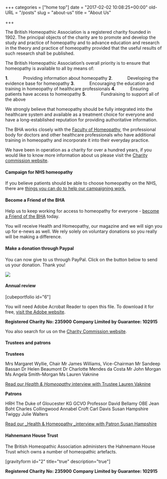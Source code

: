 +++
categories = ["home top"]
date = "2017-02-02 10:08:25+00:00"
old-URL = "/posts"
slug = "about-us"
title = "About Us"

+++

The British Homeopathic Association is a registered charity founded in 1902. The principal objects of the charity are to promote and develop the study and practice of homeopathy and to advance education and research in the theory and practice of homeopathy provided that the useful results of such research shall be published.

The British Homeopathic Association’s overall priority is to ensure that homeopathy is available to all by means of:

**1**.            Providing information about homeopathy
**2**.            Developing the evidence base for homeopathy
**3**.            Encouraging the education and training in homeopathy of healthcare professionals
**4**.            Ensuring patients have access to homeopathy
**5**.            Fundraising to support all of the above

We strongly believe that homeopathy should be fully integrated into the healthcare system and available as a treatment choice for everyone and have a long-established reputation for providing authoritative information.

The BHA works closely with the [Faculty of Homeopathy](http://www.facultyofhomeopathy.org/), the professional body for doctors and other healthcare professionals who have additional training in homeopathy and incorporate it into their everyday practice.

We have been in operation as a charity for over a hundred years, if you would like to know more information about us please visit the [Charity commission website](http://www.charitycommission.gov.uk/find-charities/).

#### Campaign for NHS homeopathy

If you believe patients should be able to choose homeopathy on the NHS, there are [things you can do to help our campaigning work.](http://localhost/find-a-homeopath/campaign-for-nhs-homeopathy/#what-you-can-do-to-help)

#### Become a Friend of the BHA

Help us to keep working for access to homeopathy for everyone - [become a Friend of the BHA](http://localhost/bha-charity/join-the-bha/) today.

You will receive Health and Homeopathy, our magazine and we will sign you up for e-news as well. We rely solely on voluntary donations so you really will be making a difference.

#### Make a donation through Paypal

You can now give to us through PayPal. Click on the button below to send us your donation. Thank you!

![](https://www.paypal.com/en_GB/i/scr/pixel.gif)

#### Annual review

[cubeportfolio id="6"]

You will need Adobe Acrobat Reader to open this file. To download it for free, [visit the Adobe website](http://www.adobe.com/products/acrobat/readstep2.html?promoid=BUIGO).

**Registered Charity No: 235900**
**Company Limited by Guarantee: 102915**

You also search for us on the [Charity Commission website]( http://www.charitycommission.gov.uk/find-charities/).

#### Trustees and patrons

**Trustees**

Mrs Margaret Wyllie, Chair
Mr James Williams, Vice-Chairman
Mr Sandeep Bassan
Dr Helen Beaumont
Dr Charlotte Mendes da Costa
Mr John Morgan[
](https://res.cloudinary.com/homeopathyuk/v1557403245/bha/menopause-factsheet.pdf)Ms Angela Smith-Morgan
Ms Lauren Vaknine

[Read our _Health & Homeopathy_ interview with Trustee Lauren Vaknine](http://localhost/bha-charity/dynamic-new-voice-joins-the-board/)

**Patrons**

HRH The Duke of Gloucester KG GCVO
Professor David Bellamy OBE
Jean Boht
Charles Collingwood
Annabel Croft
Carl Davis
Susan Hampshire
Twiggy
Julie Walters

[Read our _Health & Homeopathy _interview with Patron Susan Hampshire](http://localhost/bha-charity/susan-hampshire-interview/)

#### Hahnemann House Trust

The British Homeopathic Association administers the Hahnemann House Trust which owns a number of homeopathic artefacts.

[gravityform id="2" title="true" description="true"]

**Registered Charity No: 235900**
**Company Limited by Guarantee: 102915**
